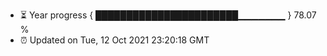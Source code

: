 - ⏳ Year progress { ███████████████████████▁▁▁▁▁▁▁ } 78.07 %
- ⏰ Updated on Tue, 12 Oct 2021 23:20:18 GMT

